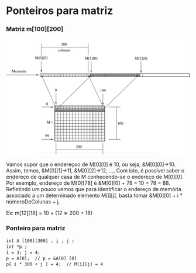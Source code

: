 #  Ponteiros para matriz
  
  
  
###  Matriz m[100][200]
  
  
  
<img src="memoria.png" alt="drawng" width="700"/>
  
 Vamos supor que o endereçoo de M[0][0] é 10, ou seja, &M[0][0]→10. Assim, temos, &M[0][1]→11, &M[0][2]→12, ...,  Com isto, é possível saber o endereço de qualquer casa de M conhecendo-se o endereço de M[0][0]. Por exemplo, endereço de M[0][78] é &M[0][0] + 78 = 10 + 78 = 88. Refletindo um pouco vemos que para identificar o endereço de memória associado a um determinado elemento M[i][j], basta tomar &M[0][0] + i * númeroDeColunas + j.
  
Ex: m[12][18] = 10 + (12 ∗ 200 + 18)
  
###  Ponteiro para matriz
  
  
	int A [100][300] , i , j ; 
	int *p ;
	i = 3; j = 4;
	p = A[0];  // p = &A[0] [0] 
	p[ i * 300 + j ] = 4;  // M[i][j] = 4 
  